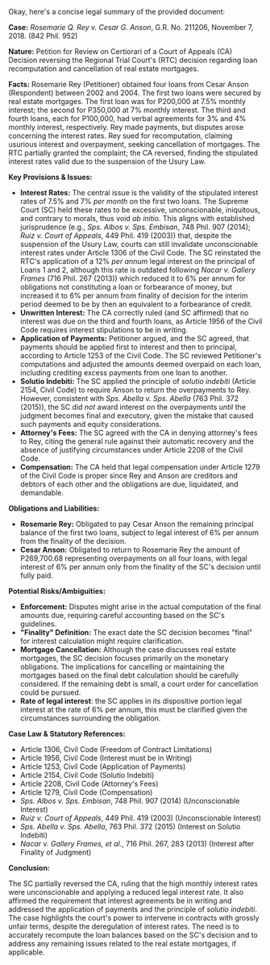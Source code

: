 Okay, here's a concise legal summary of the provided document:

**Case:** *Rosemarie Q. Rey v. Cesar G. Anson*, G.R. No. 211206, November 7, 2018. (842 Phil. 952)

**Nature:** Petition for Review on Certiorari of a Court of Appeals (CA) Decision reversing the Regional Trial Court's (RTC) decision regarding loan recomputation and cancellation of real estate mortgages.

**Facts:** Rosemarie Rey (Petitioner) obtained four loans from Cesar Anson (Respondent) between 2002 and 2004. The first two loans were secured by real estate mortgages. The first loan was for P200,000 at 7.5% monthly interest; the second for P350,000 at 7% monthly interest. The third and fourth loans, each for P100,000, had verbal agreements for 3% and 4% monthly interest, respectively.  Rey made payments, but disputes arose concerning the interest rates.  Rey sued for recomputation, claiming usurious interest and overpayment, seeking cancellation of mortgages. The RTC partially granted the complaint; the CA reversed, finding the stipulated interest rates valid due to the suspension of the Usury Law.

**Key Provisions & Issues:**

*   **Interest Rates:** The central issue is the validity of the stipulated interest rates of 7.5% and 7% *per month* on the first two loans. The Supreme Court (SC) held these rates to be excessive, unconscionable, iniquitous, and contrary to morals, thus void *ab initio*. This aligns with established jurisprudence (e.g., *Sps. Albos v. Sps. Embisan*, 748 Phil. 907 (2014); *Ruiz v. Court of Appeals*, 449 Phil. 419 (2003)) that, despite the suspension of the Usury Law, courts can still invalidate unconscionable interest rates under Article 1306 of the Civil Code. The SC reinstated the RTC's application of a 12% *per annum* legal interest on the principal of Loans 1 and 2, although this rate is outdated following *Nacar v. Gallery Frames* (716 Phil. 267 (2013)) which reduced it to 6% per annum for obligations not constituting a loan or forbearance of money, but increased it to 6% per annum from finality of decision for the interim period deemed to be by then an equivalent to a forbearance of credit.
*   **Unwritten Interest:** The CA correctly ruled (and SC affirmed) that no interest was due on the third and fourth loans, as Article 1956 of the Civil Code requires interest stipulations to be in writing.
*   **Application of Payments:**  Petitioner argued, and the SC agreed, that payments should be applied first to interest and then to principal, according to Article 1253 of the Civil Code. The SC reviewed Petitioner's computations and adjusted the amounts deemed overpaid on each loan, including crediting excess payments from one loan to another.
*   **Solutio Indebiti:** The SC applied the principle of *solutio indebiti* (Article 2154, Civil Code) to require Anson to return the overpayments to Rey. However, consistent with *Sps. Abella v. Sps. Abella* (763 Phil. 372 (2015)), the SC did *not* award interest on the overpayments *until* the judgment becomes final and executory, given the mistake that caused such payments and equity considerations.
*   **Attorney's Fees:** The SC agreed with the CA in denying attorney's fees to Rey, citing the general rule against their automatic recovery and the absence of justifying circumstances under Article 2208 of the Civil Code.
*   **Compensation:** The CA held that legal compensation under Article 1279 of the Civil Code is proper since Rey and Anson are creditors and debtors of each other and the obligations are due, liquidated, and demandable.

**Obligations and Liabilities:**

*   **Rosemarie Rey:** Obligated to pay Cesar Anson the remaining principal balance of the first two loans, subject to legal interest of 6% per annum from the finality of the decision.
*   **Cesar Anson:** Obligated to return to Rosemarie Rey the amount of P269,700.68 representing overpayments on all four loans, with legal interest of 6% per annum only from the finality of the SC's decision until fully paid.

**Potential Risks/Ambiguities:**

*   **Enforcement:** Disputes might arise in the actual computation of the final amounts due, requiring careful accounting based on the SC's guidelines.
*   **"Finality" Definition:** The exact date the SC decision becomes "final" for interest calculation might require clarification.
*   **Mortgage Cancellation:** Although the case discusses real estate mortgages, the SC decision focuses primarily on the monetary obligations. The implications for cancelling or maintaining the mortgages based on the final debt calculation should be carefully considered. If the remaining debt is small, a court order for cancellation could be pursued.
*   **Rate of legal interest**: the SC applies in its dispositive portion legal interest at the rate of 6% per annum, this must be clarified given the circumstances surrounding the obligation.

**Case Law & Statutory References:**

*   Article 1306, Civil Code (Freedom of Contract Limitations)
*   Article 1956, Civil Code (Interest must be in Writing)
*   Article 1253, Civil Code (Application of Payments)
*   Article 2154, Civil Code (Solutio Indebiti)
*   Article 2208, Civil Code (Attorney's Fees)
*   Article 1279, Civil Code (Compensation)
*   *Sps. Albos v. Sps. Embisan*, 748 Phil. 907 (2014) (Unconscionable Interest)
*   *Ruiz v. Court of Appeals*, 449 Phil. 419 (2003) (Unconscionable Interest)
*   *Sps. Abella v. Sps. Abella*, 763 Phil. 372 (2015) (Interest on Solutio Indebiti)
*   *Nacar v. Gallery Frames, et al.*, 716 Phil. 267, 283 (2013) (Interest after Finality of Judgment)

**Conclusion:**

The SC partially reversed the CA, ruling that the high monthly interest rates were unconscionable and applying a reduced legal interest rate. It also affirmed the requirement that interest agreements be in writing and addressed the application of payments and the principle of *solutio indebiti*. The case highlights the court's power to intervene in contracts with grossly unfair terms, despite the deregulation of interest rates. The need is to accurately recompute the loan balances based on the SC's decision and to address any remaining issues related to the real estate mortgages, if applicable.
